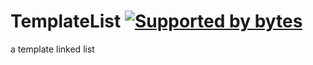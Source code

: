 # TemplateList [![Supported by bytes](http://art.bytes.gq/badge.svg)](https://bytes.gq)
a template linked list


